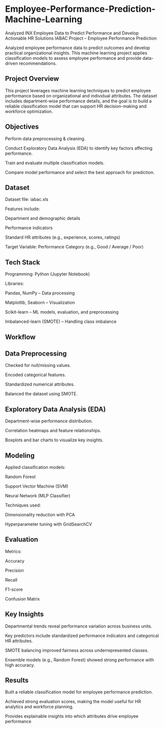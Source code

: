 # Employee-Performance-Prediction-Machine-Learning
Analyzed INX Employee Data to Predict Performance and Develop Actionable HR Solutions
IABAC Project – Employee Performance Prediction

Analyzed employee performance data to predict outcomes and develop practical organizational insights.
This machine learning project applies classification models to assess employee performance and provide data-driven recommendations.

## Project Overview

This project leverages machine learning techniques to predict employee performance based on organizational and individual attributes. The dataset includes department-wise performance details, and the goal is to build a reliable classification model that can support HR decision-making and workforce optimization.

## Objectives

Perform data preprocessing & cleaning.

Conduct Exploratory Data Analysis (EDA) to identify key factors affecting performance.

Train and evaluate multiple classification models.

Compare model performance and select the best approach for prediction.

## Dataset

Dataset file: iabac.xls

Features include:

Department and demographic details

Performance indicators

Standard HR attributes (e.g., experience, scores, ratings)

Target Variable: Performance Category (e.g., Good / Average / Poor)

## Tech Stack

Programming: Python (Jupyter Notebook)

Libraries:

Pandas, NumPy – Data processing

Matplotlib, Seaborn – Visualization

Scikit-learn – ML models, evaluation, and preprocessing

Imbalanced-learn (SMOTE) – Handling class imbalance

## Workflow
## Data Preprocessing

Checked for null/missing values.

Encoded categorical features.

Standardized numerical attributes.

Balanced the dataset using SMOTE.

## Exploratory Data Analysis (EDA)

Department-wise performance distribution.

Correlation heatmaps and feature relationships.

Boxplots and bar charts to visualize key insights.

## Modeling

Applied classification models:

Random Forest

Support Vector Machine (SVM)

Neural Network (MLP Classifier)

Techniques used:

Dimensionality reduction with PCA

Hyperparameter tuning with GridSearchCV

## Evaluation

Metrics:

Accuracy

Precision

Recall

F1-score

Confusion Matrix

## Key Insights

Departmental trends reveal performance variation across business units.

Key predictors include standardized performance indicators and categorical HR attributes.

SMOTE balancing improved fairness across underrepresented classes.

Ensemble models (e.g., Random Forest) showed strong performance with high accuracy.

## Results

Built a reliable classification model for employee performance prediction.

Achieved strong evaluation scores, making the model useful for HR analytics and workforce planning.

Provides explainable insights into which attributes drive employee performance
